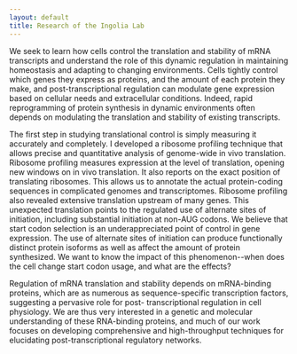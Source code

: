 ```yaml
---
layout: default
title: Research of the Ingolia Lab
---
```


We seek to learn how cells control the translation and stability of
mRNA transcripts and understand the role of this dynamic regulation in
maintaining homeostasis and adapting to changing environments. Cells
tightly control which genes they express as proteins, and the amount
of each protein they make, and post-transcriptional regulation can
modulate gene expression based on cellular needs and extracellular
conditions. Indeed, rapid reprogramming of protein synthesis in
dynamic environments often depends on modulating the translation and
stability of existing transcripts.

The first step in studying translational control is simply measuring
it accurately and completely.  I developed a ribosome profiling
technique that allows precise and quantitative analysis of genome-wide
in vivo translation. Ribosome profiling measures expression at the
level of translation, opening new windows on in vivo translation. It
also reports on the exact position of translating ribosomes. This
allows us to annotate the actual protein-coding sequences in
complicated genomes and transcriptomes. Ribosome profiling also
revealed extensive translation upstream of many genes.  This
unexpected translation points to the regulated use of alternate sites
of initiation, including substantial initiation at non-AUG codons.  We
believe that start codon selection is an underappreciated point of
control in gene expression.  The use of alternate sites of initiation
can produce functionally distinct protein isoforms as well as affect
the amount of protein synthesized.  We want to know the impact of this
phenomenon--when does the cell change start codon usage, and what are
the effects?

Regulation of mRNA translation and stability depends on mRNA-binding
proteins, which are as numerous as sequence-specific transcription
factors, suggesting a pervasive role for post- transcriptional
regulation in cell physiology. We are thus very interested in a
genetic and molecular understanding of these RNA-binding proteins, and
much of our work focuses on developing comprehensive and
high-throughput techniques for elucidating post-transcriptional
regulatory networks. 
